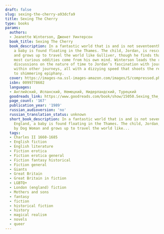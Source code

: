 ```yaml
---
draft: false
slug: sexing-the-cherry-a93dcfa9
title: Sexing The Cherry
type: books
params:
  authors:
  - Jeanette Winterson, Дженет Уинтерсон
  book_title: Sexing The Cherry
  book_description: In a fantastic world that is and is not seventeenth-century England,
    a baby is found floating in the Thames. The child, Jordan, is rescued by Dog Woman
    and grows up to travel the world like Gulliver, though he finds that the world’s
    most curious oddities come from his own mind. Winterson leads the reader from
    discussions on the nature of time to Jordan’s fascination with journeys concealed
    within other journeys, all with a dizzying speed that shoots the reader from epiphany
    to shimmering epiphany.
  cover: https://images-na.ssl-images-amazon.com/images/S/compressed.photo.goodreads.com/books/1328824090i/15050.jpg
  isbn: 0099778602
  languages:
  - Английский, Испанский, Немецкий, Нидерландский, Турецкий
  goodreads_link: https://www.goodreads.com/book/show/15050.Sexing_the_Cherry
  page_count: '167'
  publication_year: '1989'
  russian_audioversion: 'no'
  russian_translation_status: unknown
  short_book_description: In a fantastic world that is and is not seventeenth-century
    England, a baby is found floating in the Thames. The child, Jordan, is rescued
    by Dog Woman and grows up to travel the world like...
  tags:
  - Charles II 1660-1685
  - English fiction
  - English literature
  - Fiction erotica
  - Fiction erotica general
  - Fiction fantasy historical
  - Fiction general
  - Giants
  - Great Britain
  - Great Britain in fiction
  - LGBTQ+
  - London (england) fiction
  - Mothers and sons
  - fantasy
  - fiction
  - historical fiction
  - history
  - magical realism
  - novels
  - queer
---
```

